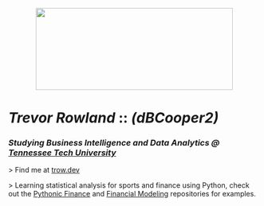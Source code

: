 <!--
**dBCooper2/dBCooper2** is a ✨ _special_ ✨ repository because its `README.md` (this file) appears on your GitHub profile.

Here are some ideas to get you started:

- 🔭 I’m currently working on ...
- 🌱 I’m currently learning ...
- 👯 I’m looking to collaborate on ...
- 🤔 I’m looking for help with ...
- 💬 Ask me about ...
- 📫 How to reach me: ...
- 😄 Pronouns: ...
- ⚡ Fun fact: ...
-->
<!-- _backgroundColor: "#2142ab" -->
<p align="center">
  <img src="https://upload.wikimedia.org/wikipedia/commons/6/66/D._B._Cooper_jump.gif" width="395" height="165"/>
</p>

# _Trevor Rowland_ :: _(dBCooper2)_

### _Studying Business Intelligence and Data Analytics @ [Tennessee Tech University](https://www.tntech.edu/majors/business-management_business-intelligence-analytics.php)_

\> Find me at [trow.dev](<https://trow.dev>)

\> Learning statistical analysis for sports and finance using Python, check out the [Pythonic Finance](https://github.com/dBCooper2/pythonic-finance) and [Financial Modeling](https://github.com/dBCooper2/financial-modeling) repositories for examples.
